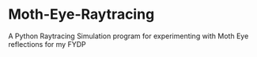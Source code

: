 # Moth-Eye-Raytracing
A Python Raytracing Simulation program for experimenting with Moth Eye reflections for my FYDP
